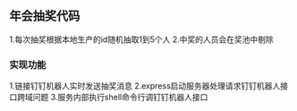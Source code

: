## 年会抽奖代码 

1.每次抽奖根据本地生产的id随机抽取1到5个人
2.中奖的人员会在奖池中剔除


### 实现功能
1.链接钉钉机器人实时发送抽奖消息
2.express启动服务器处理请求钉钉机器人接口跨域问题
3.服务内部执行shell命令行调钉钉机器人接口